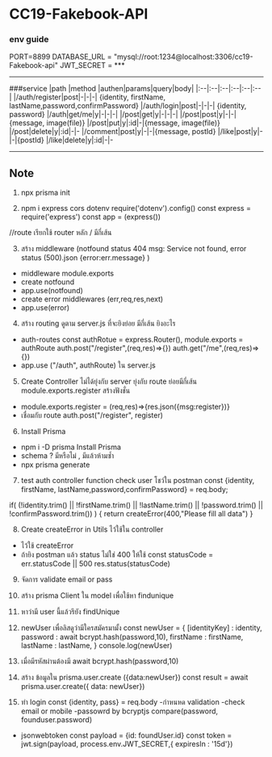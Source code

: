 CC19-Fakebook-API
===
### env guide
PORT=8899
DATABASE_URL = "mysql://root:1234@localhost:3306/cc19-Fakebook-api"
JWT_SECRET = ***

---
###service
|path |method |authen|params|query|body|
|:--|:--|:--|:--|:--|:-- |
|/auth/register|post|-|-|-| {identity, firstName, lastName,password,confirmPassword}
|/auth/login|post|-|-|-| {identity, password}
|/auth|get/me|y|-|-|-|
|/post|get|y|-|-|-|
|/post|post|y|-|-|{message, image(file)}
|/post|put|y|:id|-|{message, image(file)}
|/post|delete|y|:id|-|-
|/comment|post|y|-|-|{message, postId} 
|/like|post|y|-|-|{postId}
|/like|delete|y|:id|-|-

---
## Note
1. npx prisma init

2. npm i express cors dotenv
require('dotenv').config()
const express = require('express')
const app = (express()) 

//route
เรียกใช้ router หลัก / มีกี่เส้น

3. สร้าง middleware (notfound status 404 msg: Service not found, error status (500).json {error:err.message} )
- middleware module.exports
- create notfound
- app.use(notfound)
- create error middlewares (err,req,res,next)
- app.use(error)

4. สร้าง routing ดูตาม server.js ที่จะยิงย่อย มีกี่เส้น ยิงอะไร
- auth-routes const authRotue = express.Router(), module.exports = authRoute
auth.post("/register",(req,res)=>{})
auth.get("/me",(req,res)=>{})
- app.use ("/auth", authRoute) ใน server.js

5. Create Controller ไม่ได้ยุ่งกับ server ยุ่งกับ route ย่อยมีกี่เส้น module.exports.register สร้างฟังชั่น
- module.exports.register = (req,res)=>{res.json({msg:register})}
- เชื่อมกับ route auth.post("/register", register)

6. Install Prisma
- npm i -D prisma Install Prisma
- schema ? มีหรือไม่ , มีแล้วห้ามซ้ำ
- npx prisma generate

7. test auth controller function check user
โชว์ใน postman
const {identity, firstName, lastName,password,confirmPassword} = req.body;

if( (!identity.trim() || !firstName.trim() || !lastName.trim() || !password.trim() || !confirmPassword.trim()) ) {
        return createError(400,"Please fill all data")
       }

8. Create createError in Utils ไว้ใช้ใน controller
- ไว้ใช้ createError
- ถ้ายิง postman แล้ว status ไม่ใช่ 400 ให้ใช้ 
const statusCode = err.statusCode || 500
res.status(statusCode)

9. จัดการ validate email or pass

10. สร้าง prisma Client ใน model เพื่อใช้หา findunique

11. หาว่ามี user นี้แล้วรึยัง  findUnique

12. newUser เพื่อลิสดูว่ามีใครสมัครมามั้ง
        const newUser = {
            [identityKey] : identity,
            password : await bcrypt.hash(password,10),
            firstName : firstName,
            lastName : lastName,
        }
        console.log(newUser)

13. เมื่อมีรหัสผ่านต้องมี await bcrypt.hash(password,10)

14.  สร้าง ข้อมูลใน prisma.user.create ({data:newUser})
const result = await prisma.user.create({ data: newUser})

15. ทำ login const {identity, pass} = req.body
-กำหนหด validation
-check email or mobile
-passowrd by bcryptjs compare(password, founduser.password)

- jsonwebtoken
    const payload = {id: foundUser.id}
    const token = jwt.sign(payload, process.env.JWT_SECRET,{
        expiresIn : '15d'})